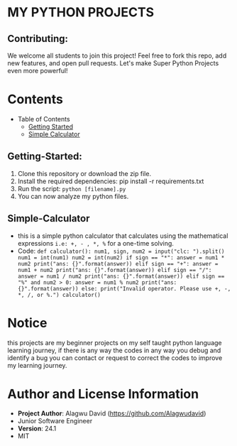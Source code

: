 # MY PYTHON PROJECTS

## Contributing:
We welcome all students to join this project!  Feel free to fork this repo, add new features, and open pull requests. Let's make Super Python Projects even more powerful!

# Contents
* Table of Contents
  * [Getting Started](#Getting-started)
  * [Simple Calculator](#)

## Getting-Started:
1. Clone this repository or download the zip file.
2. Install the required dependencies: pip install -r requirements.txt
3. Run the script: ```python [filename].py```
4. You can now analyze my python files.

## Simple-Calculator
- this is a simple python calculator that calculates using the mathematical expressions ```i.e: +, - , *, %``` for a one-time solving.  
- Code: ```def calculator():
    num1, sign, num2 = input("clc: ").split()
    num1 = int(num1)
    num2 = int(num2)
    if sign == "*":
        answer = num1 * num2
        print("ans: {}".format(answer))
    elif sign == "+":
        answer = num1 + num2
        print("ans: {}".format(answer))
    elif sign == "/":
        answer = num1 / num2
        print("ans: {}".format(answer))
    elif sign == "%" and num2 > 0:
        answer = num1 % num2
        print("ans: {}".format(answer))
    else:
        print("Invalid operator. Please use +, -, *, /, or %.")
calculator()```

# Notice
this projects are my beginner projects on my self taught python language learning journey, if there is any way the codes in any way you debug and identify a bug you can contact or request to correct the codes to improve my learning journey.

# Author and License Information
+ **Project Author**: Alagwu David (https://github.com/Alagwudavid)
+ Junior Software Engineer
+ **Version**: 24.1
+ MIT